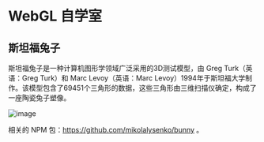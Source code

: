 # WebGL 自学室

## 斯坦福兔子

斯坦福兔子是一种计算机图形学领域广泛采用的3D测试模型，由 Greg Turk（英语：Greg Turk）和 Marc Levoy（英语：Marc Levoy）1994年于斯坦福大学制作。该模型包含了69451个三角形的数据，这些三角形由三维扫描仪确定，构成了一座陶瓷兔子塑像。

![image](https://user-images.githubusercontent.com/19852293/188253089-772168e1-f1a3-450e-9e74-278204bd44ff.png)

相关的 NPM 包：https://github.com/mikolalysenko/bunny 。
